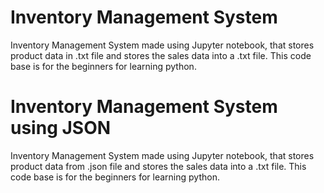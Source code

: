 # Inventory Management System
Inventory Management System made using Jupyter notebook, that stores product data in .txt file and stores the sales data into a .txt file. This code base is for the beginners for learning python.

# Inventory Management System using JSON
Inventory Management System made using Jupyter notebook, that stores product data from .json file and stores the sales data into a .txt file. This code base is for the beginners for learning python.
